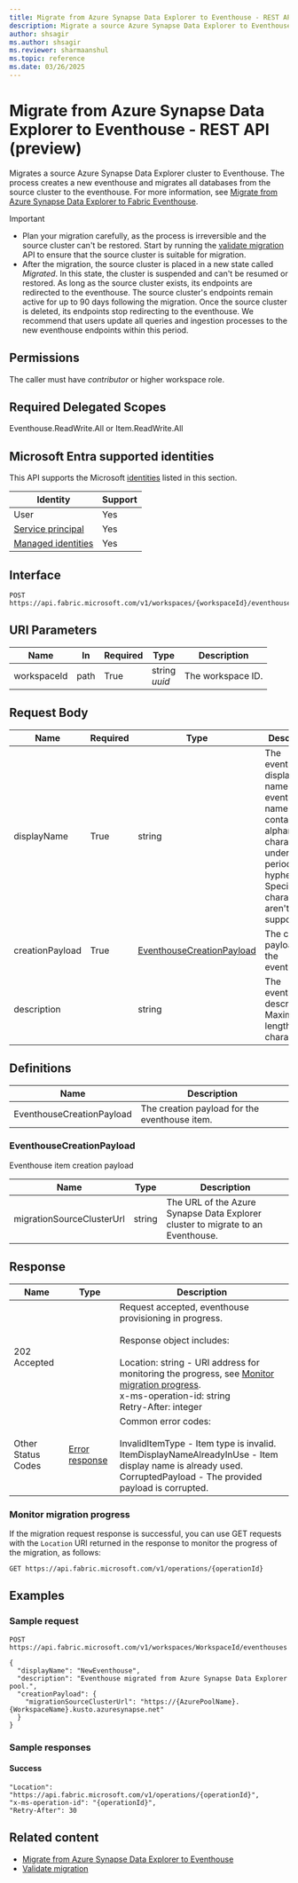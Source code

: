 ```yaml
---
title: Migrate from Azure Synapse Data Explorer to Eventhouse - REST API (preview)
description: Migrate a source Azure Synapse Data Explorer to Eventhouse.
author: shsagir
ms.author: shsagir
ms.reviewer: sharmaanshul
ms.topic: reference
ms.date: 03/26/2025
---
```

# Migrate from Azure Synapse Data Explorer to Eventhouse - REST API (preview)

Migrates a source Azure Synapse Data Explorer cluster to Eventhouse. The process creates a new eventhouse and migrates all databases from the source cluster to the eventhouse. For more information, see [Migrate from Azure Synapse Data Explorer to Fabric Eventhouse](migrate-synapse-data-explorer.md).

> [!IMPORTANT]
>
> - Plan your migration carefully, as the process is irreversible and the source cluster can't be restored. Start by running the [validate migration](migrate-api-validate-synapse-data-explorer.md) API to ensure that the source cluster is suitable for migration.
> - After the migration, the source cluster is placed in a new state called *Migrated*. In this state, the cluster is suspended and can't be resumed or restored. As long as the source cluster exists, its endpoints are redirected to the eventhouse. The source cluster's endpoints remain active for up to 90 days following the migration. Once the source cluster is deleted, its endpoints stop redirecting to the eventhouse. We recommend that users update all queries and ingestion processes to the new eventhouse endpoints within this period.

## Permissions

The caller must have *contributor* or higher workspace role.

## Required Delegated Scopes

Eventhouse.ReadWrite.All or Item.ReadWrite.All

## Microsoft Entra supported identities

This API supports the Microsoft [identities](/rest/api/fabric/articles/identity-support) listed in this section.

| Identity | Support |
|-|-|
| User | Yes |
| [Service principal](/entra/identity-platform/app-objects-and-service-principals#service-principal-object) | Yes |
| [Managed identities](/entra/identity/managed-identities-azure-resources/overview) | Yes |

## Interface

```http
POST https://api.fabric.microsoft.com/v1/workspaces/{workspaceId}/eventhouses
```

## URI Parameters

| Name | In | Required | Type | Description |
|-|-|-|-|-|
| workspaceId | path | True | string<br>*uuid* | The workspace ID. |

## Request Body

| Name | Required | Type | Description |
|-|-|-|-|
| displayName | True | string | The eventhouse display name. The eventhouse name can contain alphanumeric characters, underscores, periods, and hyphens. Special characters aren't supported. |
| creationPayload | True | [EventhouseCreationPayload](#eventhousecreationpayload) | The creation payload for the eventhouse. |
| description | | string | The eventhouse description. Maximum length is 256 characters. |

## Definitions

| Name | Description |
|-|-|
| EventhouseCreationPayload | The creation payload for the eventhouse item. |

### EventhouseCreationPayload

Eventhouse item creation payload

| Name | Type | Description |
|-|-|-|
| migrationSourceClusterUrl | string | The URL of the Azure Synapse Data Explorer cluster to migrate to an Eventhouse. |

## Response

| Name | Type | Description |
|-|-|-|
| 202 Accepted | | Request accepted, eventhouse provisioning in progress.<br><br>Response object includes:<br><br>Location: string - URI address for monitoring the progress, see [Monitor migration progress](#monitor-migration-progress).<br>x-ms-operation-id: string<br>Retry-After: integer |
| Other Status Codes | [Error response](/rest/api/fabric/eventhouse/items/create-eventhouse#errorresponse) | Common error codes:<br><br>InvalidItemType - Item type is invalid.<br>ItemDisplayNameAlreadyInUse - Item display name is already used.<br>CorruptedPayload - The provided payload is corrupted. |

### Monitor migration progress

If the migration request response is successful, you can use GET requests with the `Location` URI returned in the response to monitor the progress of the migration, as follows:

```http
GET https://api.fabric.microsoft.com/v1/operations/{operationId}
```

## Examples

### Sample request

```http
POST https://api.fabric.microsoft.com/v1/workspaces/WorkspaceId/eventhouses

{
  "displayName": "NewEventhouse",
  "description": "Eventhouse migrated from Azure Synapse Data Explorer pool.",
  "creationPayload": {
    "migrationSourceClusterUrl": "https://{AzurePoolName}.{WorkspaceName}.kusto.azuresynapse.net"
  }  
}
```

### Sample responses

#### Success

```http
"Location": "https://api.fabric.microsoft.com/v1/operations/{operationId}",
"x-ms-operation-id": "{operationId}",
"Retry-After": 30
```

## Related content

- [Migrate from Azure Synapse Data Explorer to Eventhouse](migrate-synapse-data-explorer.md)
- [Validate migration](migrate-api-validate-synapse-data-explorer.md)
